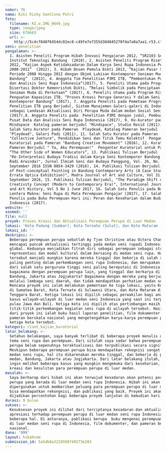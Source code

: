 ```yaml
---
nomor: 76
nama: Kiki Rizky Soetisna Putri
foto:
  filename: KI.e.IMG_0649.jpg
  type: image/jpeg
  size: 676663
  url: >-
    http://5c4cf848f6454dc02ec8-c49fe7e7355d384845270f4a7a0a7aa1.r53.cf2.rackcdn.com/c4323fcf-2457-4ca2-89ed-4a72f91527f0/KI.e.IMG_0649.jpg
seni: penelitian
pengalaman: >-
  1. Asisten Peneliti Program Hibah Inovasi Pengajaran 2012, “SR2103 Seni Rupa”,
  Institut Teknologi Bandung  (2010), 2. Asisten Peneliti Program Riset FSRD ITB
  2012, “Kajian Aspek Ketidaksadaran Dalam Karya Seni Rupa Indonesia Periode
  2000-2011”  (2012), 3. Hibah Dosen Pemula Dikti 2013, “Kajian Pasar Seni Rupa
  Periode 2008 Hingga 2012 dengan Objek Lukisan Kontemporer Seniman Muda
  Bandung”  (2013), 4. Anggota Tim Penelitian P3MI ITB, “Pembentukan Pusat Data
  dan Analisis Seni Rupa Indonesia”(2017), 5. Peneliti Utama pada Program
  Disertasi Doktor Kemenristek Dikti, “Relasi Simbolik pada Penciptaan Karya
  Seniman Muda di Perkotaan” (2017), 6. Peneliti Utama pada Program Riset
  Penguatan Kapasitas ITB, “Proses Kreasi Perupa Generasi Y dalam Seni Rupa
  Kontemporer Bandung” (2017), 7. Anggota Peneliti pada Pemetaan Program
  Penelitian ITB yang Berjudul, Sistem Manajemen Galeri‐galeri di Indonesia
  sebagai Landasan Aktualisasi Diri Perupa Muda dalam medan Sosial Seni Rupa
  (2017),8. Anggota Peneliti pada  Penelitian P3MI dengan judul, Pembuatan Model
  Pusat Data dan Analisis Seni Rupa Indonesia (2017), 9. Ko-kurator pada Pameran
  Mindspace  Katalog pameran berjudul "Mindspace", Studio Rosid (2011), 10.
  Salah Satu Kurator pada Pameran  Playdead, Katalog Pameran berjudul
  "Playdead", Galeri Padi (2011), 11. Salah Satu Kurator pada Pameran
  "Collective Junture", Pendidikan Seni dan Titik Temu Kolektif  Pengantar
  Kuratorial pada Pameran "Bandung Creative Movement" (2016), 12. Kurator pada
  Pameran Berjudul " Ya, Aku Perempuan!"  Pengantar Kuratorial untuk Pameran 21:
  “The Other Side of Women Educators”, 13. Publikasi Tulisan Berjudul
  "Re-Interpretasi Budaya Tradisi dalam Karya Seni Kontemporer Bandung (Karya
  Radi Arwinda)", Jurnal Ilmiah Seni dan Budaya Panggung, Vol. 26, No. 3,
  September 2016 ISSN 0854-3429 (2016), 14. Publikasi Tulisan Berjudul, "Markers
  of Post-conceptual Painting in Bandung Contemporary Arts (A Case Study on
  Errata Optica Exhibition)", Mudra Journal of Art and Culture, Vol 31, No.3,
  September 2016, 15. Publikasi Tulisan Berjudul, "The Paradigm Shift of
  Creativity Concept (Modern to Contemporary Era)", International Journal of Art
  and Art History, Vol 5 No 1 June 2017, 16. Salah Satu Penulis pada Buku
  Lentera Makna: Seni Rupa di Mata Perempuan Pengajar (2017), 17. Salah Satu
  Penulis pada Buku Perempuan Hari ini: Peran dan Keseharian dalam Budaya Visual
  Indonesia (2017).
website: ''
sosmed: ''
file: null
proyek: Proses Kreasi dan Aktualisasi Perempuan Perupa di Luar Medan
lokasi: 'Kota Padang (Sumbar), Kota Ternate (Sulut), dan Kota Mataram (NTB)'
lokasi_id: ''
deskripsi: >-
  Beberapa perempuan perupa sebutlah Ay Tjoe Christine atau Octora Chan telah
  mencapai puncak aktualisasi tertinggi pada medan seni rupadi Indonesia bahkan
  global. Keduanya menjadikan fitrah diri sebagai perempuan sebagai strategi
  representasi dan modal kultural dalam bersaing di medan seni rupa. Hal
  tersebut menjadi mungkin karena mereka tinggal dan bekerja di salah satu kota
  paling penting dalam perkembangan seni rupa Indonesia, dan merupakan alumni
  dari salah satu perguruna tinggi seni paling bereputasi di Indonesia. Lalu
  bagaimana dengan perempuan perupa lain, yang tinggal dan berkarya di luar
  Bandung, Jakarta atau Jogjakarta? Bagaimana dengan mereka yang berjuang
  melalui lembaga seni daerah, dan tidak mendapatkan perhatian medan seni.
  Rencana proyek ini ialah melakukan pementaan ke tiga lokasi, yaitu Kota Padang
  di Sumatea Barat, Kota Ternate di Sulawesi Utara, dan Kota Mataram di Nusa
  Tenggara Barat. Ketiga lokasi ini dipilih sebagai perwakilan bagi analisis
  kasus wilayah-wilayah di luar medan seni Indonesia yang saat ini terpusat di
  pulau Jawa dan Bali. Ketiga kota ini dipilih atas pertimbangan masih adanya
  titik-titik perkembangan kegiatan seni rupa di wilayah tersebut. Hasil akhir
  dari proyek ini ialah buku hasil laporan penelitian, film dokumenter dan
  pameran berskala nasional yang mengetengahkan karya-karya perempuan perupa di
  ketiga kota tersebut. 
kategori: riset_kajian_kuratorial
latar_belakang: >-
  Setahun belakangan, saya banyak terlibat di beberapa proyek menulis dengan
  tema seni rupa dan perempuan. Dari situlah saya sadar bahwa perempuan sebagai
  perupa belum sepenuhnya teraktualisasi dan terpublikasi secara signifikan.
  Meskipun beberapa perempuan perupa bisa mendapatkan rekognisi sangat baik di
  medan seni rupa, hal itu dikarenakan mereka tinggal, dan bekerja di pusat
  medan, Bandung, Jakarta atau Jogjakarta. Dari latar belakang itulah, saya
  ingin melihat beberapa kasus yang mungkin mengemuka dari keseharian, proses
  kreasi dan kesulitan para perempuan perupa di luar medan. 
masalah: >-
  Saya berharap dari hibah ini akan terwujud kesadaran akan potensi perempuan
  perupa yang berada di luar medan seni rupa Indonesia. Hibah ini akan
  dipergunakan untuk memberikan peluang para perempuan perupa di luar medan agar
  bisa mendapatkan rekongnisi, dan publikasi yang baik. Proyek ini akan
  dijadikan percontohan bagi beberapa proyek lanjutan di kemudian hari. 
durasi: 9 bulan
sukses: >-
  Kesuksesan proyek ini dilihat dari terciptanya kesadaran dan aktualisasi serta
  apresiasi terhadap perempuan perupa di luar medan seni rupa Indonesia melalui 
  beberapa hal. Di antaranya, publikasi berupa  buku mengenai perempuan perupa
  di luar medan seni rupa di Indonesia, film dokumenter, dan pameran berskala
  nasional. 
dana: '999'
layout: hibahcme
submission_id: 5a5db8a3218599749273e203
---
```

